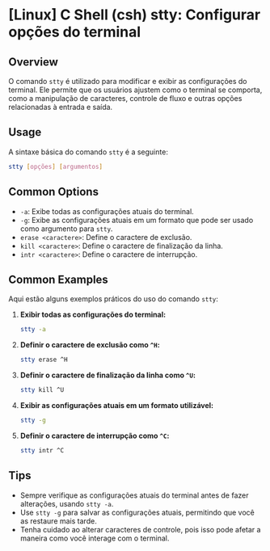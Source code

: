 # [Linux] C Shell (csh) stty: Configurar opções do terminal

## Overview
O comando `stty` é utilizado para modificar e exibir as configurações do terminal. Ele permite que os usuários ajustem como o terminal se comporta, como a manipulação de caracteres, controle de fluxo e outras opções relacionadas à entrada e saída.

## Usage
A sintaxe básica do comando `stty` é a seguinte:

```bash
stty [opções] [argumentos]
```

## Common Options
- `-a`: Exibe todas as configurações atuais do terminal.
- `-g`: Exibe as configurações atuais em um formato que pode ser usado como argumento para `stty`.
- `erase <caractere>`: Define o caractere de exclusão.
- `kill <caractere>`: Define o caractere de finalização da linha.
- `intr <caractere>`: Define o caractere de interrupção.

## Common Examples
Aqui estão alguns exemplos práticos do uso do comando `stty`:

1. **Exibir todas as configurações do terminal:**
   ```bash
   stty -a
   ```

2. **Definir o caractere de exclusão como `^H`:**
   ```bash
   stty erase ^H
   ```

3. **Definir o caractere de finalização da linha como `^U`:**
   ```bash
   stty kill ^U
   ```

4. **Exibir as configurações atuais em um formato utilizável:**
   ```bash
   stty -g
   ```

5. **Definir o caractere de interrupção como `^C`:**
   ```bash
   stty intr ^C
   ```

## Tips
- Sempre verifique as configurações atuais do terminal antes de fazer alterações, usando `stty -a`.
- Use `stty -g` para salvar as configurações atuais, permitindo que você as restaure mais tarde.
- Tenha cuidado ao alterar caracteres de controle, pois isso pode afetar a maneira como você interage com o terminal.